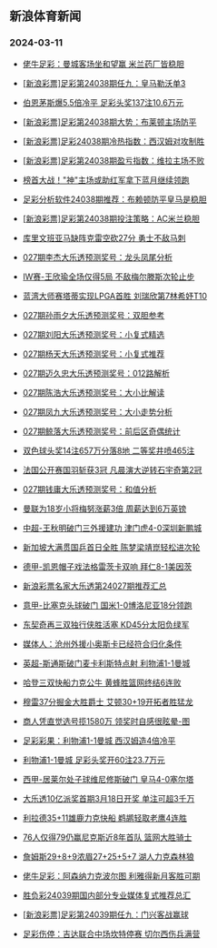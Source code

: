 ## 新浪体育新闻 
### 2024-03-11

+ [佬牛足彩：曼城客场坐和望赢 米兰药厂皆稳胆](https://sports.sina.com.cn/l/2024-03-10/doc-inamvcvu5131454.shtml)

+ [[新浪彩票]足彩第24038期任九：皇马勒沃单3](https://sports.sina.com.cn/l/2024-03-10/doc-inamutfu0311018.shtml)

+ [伯恩茅斯爆5.5倍冷平 足彩头奖137注10.6万元](https://sports.sina.com.cn/l/2024-03-10/doc-inamutfz3131021.shtml)

+ [[新浪彩票]足彩第24038期大势：布莱顿主场防平](https://sports.sina.com.cn/l/2024-03-10/doc-inamutfu0310767.shtml)

+ [[新浪彩票]足彩24038期冷热指数：西汉姆对攻制胜](https://sports.sina.com.cn/l/2024-03-10/doc-inamutfy5351264.shtml)

+ [[新浪彩票]足彩第24038期盈亏指数：维拉主场不败](https://sports.sina.com.cn/l/2024-03-10/doc-inamutfu0311633.shtml)

+ [榜首大战！"神"主场或助红军拿下蓝月继续领跑](https://sports.sina.com.cn/l/2024-03-10/doc-inamqvxq2267276.shtml)

+ [足彩分析软件24038期推荐：布赖顿防平皇马是稳胆](https://sports.sina.com.cn/l/2024-03-10/doc-inamutfu0312048.shtml)

+ [[新浪彩票]足彩第24038期投注策略：AC米兰稳胆](https://sports.sina.com.cn/l/2024-03-10/doc-inamutfu0311351.shtml)

+ [库里文班亚马缺阵克雷空砍27分 勇士不敌马刺](https://sports.sina.com.cn/basketball/nba/2024-03-10/doc-inamvcvv2917058.shtml)

+ [027期李杰大乐透预测奖号：龙头凤尾分析](https://sports.sina.com.cn/l/2024-03-10/doc-inamvkcp6759810.shtml)

+ [IW赛-王欣瑜全场仅得5局 不敌梅尔滕斯次轮止步](https://sports.sina.com.cn/tennis/china/2024-03-10/doc-inamutfz3134659.shtml)

+ [蓝湾大师赛塔蒂实现LPGA首胜 刘瑞欣第7林希妤T10](https://sports.sina.com.cn/golf/lpga/2024-03-10/doc-inamvqmq4920860.shtml)

+ [027期孙雨夕大乐透预测奖号：双胆参考](https://sports.sina.com.cn/l/2024-03-10/doc-inamvkcm9982892.shtml)

+ [027期刘阳大乐透预测奖号：小复式精选](https://sports.sina.com.cn/l/2024-03-10/doc-inamvkcp6759897.shtml)

+ [027期杨天大乐透预测奖号：小复式推荐](https://sports.sina.com.cn/l/2024-03-10/doc-inamvkcp6759391.shtml)

+ [027期迈久忠大乐透预测奖号：012路解析](https://sports.sina.com.cn/l/2024-03-10/doc-inamvkct2803904.shtml)

+ [027期陈浩大乐透预测奖号：大小比解读](https://sports.sina.com.cn/l/2024-03-10/doc-inamvkcp6759961.shtml)

+ [027期凤九大乐透预测奖号：大小走势分析](https://sports.sina.com.cn/l/2024-03-10/doc-inamvkcp6759458.shtml)

+ [027期鲸落大乐透预测奖号：前后区奇偶统计](https://sports.sina.com.cn/l/2024-03-10/doc-inamvkcm9982755.shtml)

+ [双色球头奖14注657万分落8地 二等奖井喷465注](https://sports.sina.com.cn/l/2024-03-10/doc-inamvyzf6425147.shtml)

+ [法国公开赛国羽斩获3冠 凡晨演大逆转石宇奇第2冠](https://sports.sina.com.cn/others/badmin/2024-03-11/doc-inamwfii2364383.shtml)

+ [027期钱庸大乐透预测奖号：和值分析](https://sports.sina.com.cn/l/2024-03-10/doc-inamvkcm9983019.shtml)

+ [曼联为18岁小将梅努涨薪3倍 周薪达到6万英镑](https://sports.sina.com.cn/g/pl/2024-03-10/doc-inamvqmq4918165.shtml)

+ [中超-王秋明破门三外援建功 津门虎4-0深圳新鹏城](https://sports.sina.com.cn/china/j/2024-03-10/doc-inamvyzk4701798.shtml)

+ [新加坡大满贯国乒首日全胜 陈梦梁靖崑轻松进次轮](https://sports.sina.com.cn/others/pingpang/2024-03-10/doc-inamvyzf6423067.shtml)

+ [德甲-凯恩帽子戏法格雷茨卡双响 拜仁8-1美因茨](https://sports.sina.com.cn/global/germany/2024-03-10/doc-inamutfy5358094.shtml)

+ [新浪彩票名家大乐透第24027期推荐汇总](https://sports.sina.com.cn/l/2024-03-10/doc-inamvkcp6762261.shtml)

+ [意甲-比塞克头球破门 国米1-0博洛尼亚18分领跑](https://sports.sina.com.cn/g/seriea/2024-03-10/doc-inamutfu0315300.shtml)

+ [东契奇再三双独行侠胜活塞 KD45分太阳负绿军](https://sports.sina.com.cn/basketball/nba/2024-03-10/doc-inamvcvr6873617.shtml)

+ [媒体人：沧州外援小奥斯卡已经符合归化条件](https://sports.sina.com.cn/china/j/2024-03-10/doc-inamvyzc9640877.shtml)

+ [英超-斯通斯破门麦卡利斯特点射 利物浦1-1曼城](https://sports.sina.com.cn/g/pl/2024-03-11/doc-inamxanr9062554.shtml)

+ [哈登三双快船力克公牛 黄蜂胜篮网终结6连败](https://sports.sina.com.cn/basketball/nba/2024-03-10/doc-inamvcvq0091621.shtml)

+ [穆雷37分掘金大胜爵士 艾顿30+19开拓者胜猛龙](https://sports.sina.com.cn/basketball/nba/2024-03-10/doc-inamvkct2799111.shtml)

+ [商人凭直觉选号揽1580万 领奖时自感很眩晕-图](https://sports.sina.com.cn/l/2024-03-11/doc-inamxanw4098082.shtml)

+ [足彩彩果：利物浦1-1曼城 西汉姆造4倍冷平](https://sports.sina.com.cn/l/2024-03-11/doc-inamxanx1884787.shtml)

+ [利物浦1-1曼城 足彩头奖开60注23.7万元](https://sports.sina.com.cn/l/2024-03-11/doc-inamxanx1884787.shtml)

+ [西甲-居莱尔处子球维尼修斯破门 皇马4-0塞尔塔](https://sports.sina.com.cn/g/laliga/2024-03-11/doc-inamxant5839965.shtml)

+ [大乐透10亿派奖首期3月18日开奖 单注可超3千万](https://sports.sina.com.cn/l/2024-03-11/doc-inamxant5850719.shtml)

+ [利拉德35+11雄鹿力克快船 鹈鹕轻取老鹰4连胜](https://sports.sina.com.cn/basketball/nba/2024-03-11/doc-inamxhur5740390.shtml)

+ [76人仅得79仍赢尼克斯近8年首队 篮网大胜骑士](https://sports.sina.com.cn/basketball/nba/2024-03-11/doc-inamxhur5754418.shtml)

+ [詹姆斯29+8+9浓眉27+25+5+7 湖人力克森林狼](https://sports.sina.com.cn/basketball/nba/2024-03-11/doc-inamxpat1702142.shtml)

+ [佬牛足彩：阿森纳力克波尔图 利雅得新月客胜可期](https://sports.sina.com.cn/l/2024-03-11/doc-inamxhuv1795459.shtml)

+ [胜负彩24039期国内部分专业媒体复式推荐总汇](https://sports.sina.com.cn/l/2024-03-11/doc-inamxanr9075002.shtml)

+ [[新浪彩票]足彩第24039期任九：门兴客战赢球](https://sports.sina.com.cn/l/2024-03-11/doc-inamxanw4099809.shtml)

+ [足彩伤停：吉达联合中场坎特停赛 切尔西伤兵满营](https://sports.sina.com.cn/l/2024-03-11/doc-inamxpam8885549.shtml)

